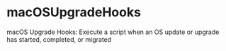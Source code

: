 # macOSUpgradeHooks
macOS Upgrade Hooks: Execute a script when an OS update or upgrade has started, completed, or migrated
